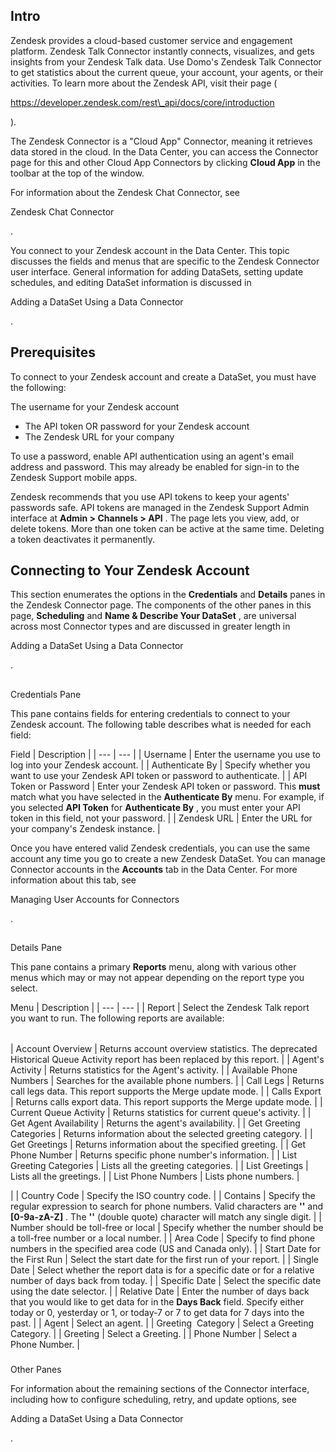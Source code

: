 

Intro
-------

Zendesk provides a cloud-based customer service and engagement platform. Zendesk Talk Connector instantly connects, visualizes, and gets insights from your Zendesk Talk data. Use Domo's Zendesk Talk Connector to get statistics about the current queue, your account, your agents, or their activities. To learn more about the Zendesk API, visit their page (

https://developer.zendesk.com/rest\_api/docs/core/introduction

).


 The Zendesk Connector is a "Cloud App" Connector, meaning it retrieves data stored in the cloud. In the Data Center, you can access the Connector page for this and other Cloud App Connectors by clicking
 ****Cloud App****
 in the toolbar at the top of the window.


 For information about the Zendesk Chat Connector, see

Zendesk Chat Connector

.


 You connect to your Zendesk account in the Data Center. This topic discusses the fields and menus that are specific to the Zendesk Connector user interface. General information for adding DataSets, setting update schedules, and editing DataSet information is discussed in

Adding a DataSet Using a Data Connector

.


 Prerequisites
---------------

To connect to your Zendesk account and create a DataSet, you must have the following:

 The username for your Zendesk account
* The API token OR password for your Zendesk account
* The Zendesk URL for your company

To use a password, enable API authentication using an agent's email address and password. This may already be enabled for sign-in to the Zendesk Support mobile apps.


 Zendesk recommends that you use API tokens to keep your agents' passwords safe. API tokens are managed in the Zendesk Support Admin interface at
 ****Admin > Channels > API****
 . The page lets you view, add, or delete tokens. More than one token can be active at the same time. Deleting a token deactivates it permanently.


 Connecting to Your Zendesk Account
------------------------------------

This section enumerates the options in the
 ****Credentials****
 and
 ****Details****
 panes in the Zendesk Connector page. The components of the other panes in this page,
 ****Scheduling****
 and
 ****Name & Describe Your DataSet****
 , are universal across most Connector types and are discussed in greater length in

Adding a DataSet Using a Data Connector

.

##
 Credentials Pane

This pane contains fields for entering credentials to connect to your Zendesk account. The following table describes what is needed for each field:


 Field
  |
 Description
  |
| --- | --- |
|
 Username
  |
 Enter the username you use to log into your Zendesk account.
  |
|
 Authenticate By
  |
 Specify whether you want to use your Zendesk API token or password to authenticate.
  |
|
 API Token or Password
  |
 Enter your Zendesk API token or password. This
 **must**
 match what you have selected in the
 ****Authenticate By****
 menu. For example, if you selected
 ****API Token****
 for
 ****Authenticate By****
 , you must enter your API token in this field, not your password.
  |
|
 Zendesk URL
  |
 Enter the URL for your company's Zendesk instance.
  |

Once you have entered valid Zendesk credentials, you can use the same account any time you go to create a new Zendesk DataSet. You can manage Connector accounts in the
 ****Accounts****
 tab in the Data Center. For more information about this tab, see

Managing User Accounts for Connectors

.

##
 Details Pane

This pane contains a primary
 **Reports**
 menu, along with various other menus which may or may not appear depending on the report type you select.


 Menu
  |
 Description
  |
| --- | --- |
|
 Report
  |
 Select the Zendesk Talk report you want to run. The following reports are available:


|  |  |
| --- | --- |
|
 Account Overview
  |
 Returns account overview statistics. The deprecated Historical Queue Activity report has been replaced by this report.
  |
|
 Agent's Activity
  |
 Returns statistics for the Agent's activity.
  |
|
 Available Phone Numbers
  |
 Searches for the available phone numbers.
  |
|
 Call Legs
  |
 Returns call legs data. This report supports the Merge update mode.
  |
|
 Calls Export
  |
 Returns calls export data. This report supports the Merge update mode.
  |
|
 Current Queue Activity
  |
 Returns statistics for current queue's activity.
  |
|
 Get Agent Availability
  |
 Returns the agent's availability.
  |
|
 Get Greeting Categories
  |
 Returns information about the selected greeting category.
  |
|
 Get Greetings
  |
 Returns information about the specified greeting.
  |
|
 Get Phone Number
  |
 Returns specific phone number's information.
  |
|
 List Greeting Categories
  |
 Lists all the greeting categories.
  |
|
 List Greetings
  |
 Lists all the greetings.
  |
|
 List Phone Numbers
  |
 Lists phone numbers.
  |

|
|
 Country Code
  |
 Specify the ISO country code.
  |
|
 Contains
  |
 Specify the regular expression to search for phone numbers. Valid characters are
 **''**
 and
 **[0-9a-zA-Z]**
 . The
 **''**
 (double quote) character will match any single digit.
  |
|
 Number should be toll-free or local
  |
 Specify whether the number should be a toll-free number or a local number.
  |
|
 Area Code
  |
 Specify to find phone numbers in the specified area code (US and Canada only).
  |
|
 Start Date for the First Run
  |
 Select the start date for the first run of your report.
  |
|
 Single Date
  |
 Select whether the report data is for a specific date or for a relative number of days back from today.
  |
|
 Specific Date
  |
 Select the specific date using the date selector.
  |
|
 Relative Date
  |
 Enter the number of days back that you would like to get data for in the
 ****Days Back****
 field. Specify either today or 0, yesterday or 1, or today-7 or 7 to get data for 7 days into the past.
  |
|
 Agent
  |
 Select an agent.
  |
|
 Greeting  Category
  |
 Select a Greeting Category.
  |
|
 Greeting
  |
 Select a Greeting.
  |
|
 Phone Number
  |
 Select a Phone Number.
  |


###
 Other Panes

For information about the remaining sections of the Connector interface, including how to configure scheduling, retry, and update options, see

Adding a DataSet Using a Data Connector

.


